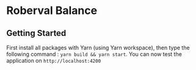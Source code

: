 # Roberval Balance

## Getting Started

First install all packages with Yarn (using Yarn workspace), then type the following command : `yarn build && yarn start`. You can now test the application on `http://localhost:4200`

